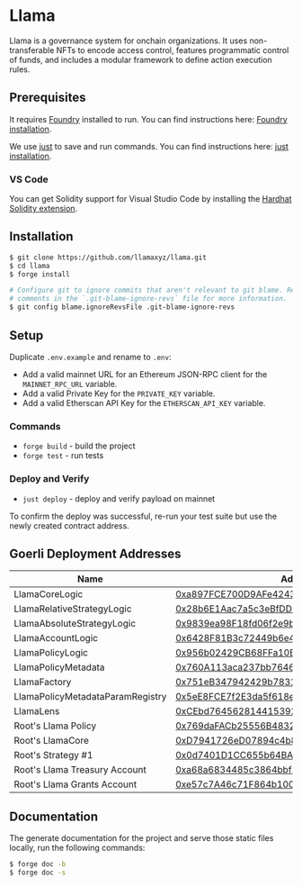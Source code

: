 # Llama

Llama is a governance system for onchain organizations. It uses non-transferable NFTs to encode access control, features programmatic control of funds, and includes a modular framework to define action execution rules.

## Prerequisites

It requires [Foundry](https://github.com/foundry-rs/foundry) installed to run. You can find instructions here: [Foundry installation](https://book.getfoundry.sh/getting-started/installation).

We use [just](https://github.com/casey/just) to save and run commands. You can find instructions here: [just installation](https://github.com/casey/just#packages).

### VS Code

You can get Solidity support for Visual Studio Code by installing the [Hardhat Solidity extension](https://github.com/NomicFoundation/hardhat-vscode).

## Installation

```sh
$ git clone https://github.com/llamaxyz/llama.git
$ cd llama
$ forge install

# Configure git to ignore commits that aren't relevant to git blame. Read the
# comments in the `.git-blame-ignore-revs` file for more information.
$ git config blame.ignoreRevsFile .git-blame-ignore-revs
```

## Setup

Duplicate `.env.example` and rename to `.env`:

- Add a valid mainnet URL for an Ethereum JSON-RPC client for the `MAINNET_RPC_URL` variable.
- Add a valid Private Key for the `PRIVATE_KEY` variable.
- Add a valid Etherscan API Key for the `ETHERSCAN_API_KEY` variable.

### Commands

- `forge build` - build the project
- `forge test` - run tests

### Deploy and Verify

- `just deploy` - deploy and verify payload on mainnet

To confirm the deploy was successful, re-run your test suite but use the newly created contract address.

## Goerli Deployment Addresses

| Name                             | Address                                    | Verified                                                                           |
| -------------------------------- | ------------------------------------------ | ---------------------------------------------------------------------------------- |
| LlamaCoreLogic                   | [0xa897FCE700D9AFe42431E9b096c785f1bcE6aD06](https://goerli.etherscan.io/0xa897FCE700D9AFe42431E9b096c785f1bcE6aD06) |    ✅    |
| LlamaRelativeStrategyLogic       | [0x28b6E1Aac7a5c3eBfDD84e425b3e31be2fF714aD](https://goerli.etherscan.io/0x28b6E1Aac7a5c3eBfDD84e425b3e31be2fF714aD) |    ✅    |
| LlamaAbsoluteStrategyLogic       | [0x9839ea98F18fd06f2e9be19B6A2E00dc11654755](https://goerli.etherscan.io/0x9839ea98F18fd06f2e9be19B6A2E00dc11654755) |    ✅    |
| LlamaAccountLogic                | [0x6428F81B3c72449b6e4F94C6f40cAbC349B90b73](https://goerli.etherscan.io/0x6428F81B3c72449b6e4F94C6f40cAbC349B90b73) |    ✅    |
| LlamaPolicyLogic                 | [0x956b02429CB68FFa10B571D10A7cC8A92DbCefde](https://goerli.etherscan.io/0x956b02429CB68FFa10B571D10A7cC8A92DbCefde) |    ❎    |
| LlamaPolicyMetadata              | [0x760A113aca237bb7646B9Cc91A8223E522517344](https://goerli.etherscan.io/0x760A113aca237bb7646B9Cc91A8223E522517344) |    ❌    |
| LlamaFactory                     | [0x751eB347942429b783104f00B507b7774eA033Ea](https://goerli.etherscan.io/0x751eB347942429b783104f00B507b7774eA033Ea) |    ❌    |
| LlamaPolicyMetadataParamRegistry | [0x5eE8FCE7f2E3da5f618eF1b709b660DbF30A6951](https://goerli.etherscan.io/0x5eE8FCE7f2E3da5f618eF1b709b660DbF30A6951) |    ❌    |
| LlamaLens                        | [0xCEbd76456281441539200Baa575ba36A19BDf354](https://goerli.etherscan.io/0xCEbd76456281441539200Baa575ba36A19BDf354) |    ❌    |
| Root's Llama Policy              | [0x769daFACb25556B483264F57bD7647dE725F8FFe](https://goerli.etherscan.io/0x769daFACb25556B483264F57bD7647dE725F8FFe) |    ❌    |
| Root's LlamaCore                 | [0xD7941726eD07894c4b8E60B15e7973e0F0936bfa](https://goerli.etherscan.io/0xD7941726eD07894c4b8E60B15e7973e0F0936bfa) |    ✅    |
| Root's Strategy #1               | [0x0d7401D1CC655b64BA11C0AC4272C09528793a58](https://goerli.etherscan.io/0x0d7401D1CC655b64BA11C0AC4272C09528793a58) |    ✅    |
| Root's Llama Treasury Account    | [0xa68a6834485c3864bbf3311Fae178c85bF8852CE](https://goerli.etherscan.io/0xa68a6834485c3864bbf3311Fae178c85bF8852CE) |    ✅    |
| Root's Llama Grants Account      | [0xe57c7A46c71F864b1004e110dCB3e908496c1d55](https://goerli.etherscan.io/0xe57c7A46c71F864b1004e110dCB3e908496c1d55) |    ✅    |

## Documentation

The generate documentation for the project and serve those static files locally, run the following commands:

```sh
$ forge doc -b
$ forge doc -s
```
